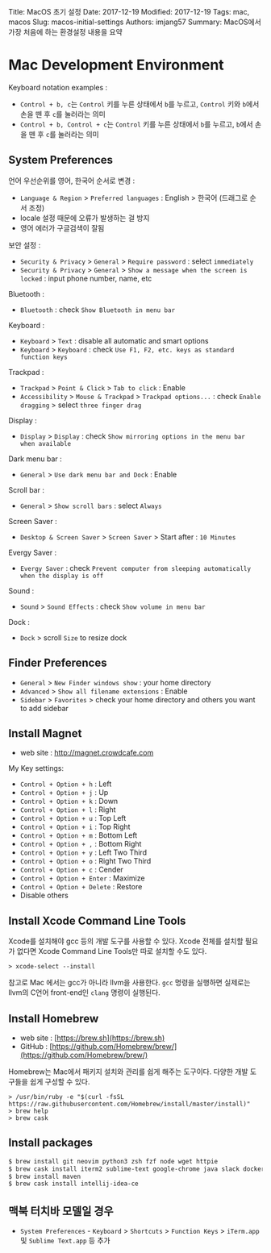Title: MacOS 초기 설정
Date: 2017-12-19
Modified: 2017-12-19
Tags: mac, macos
Slug: macos-initial-settings
Authors: imjang57
Summary: MacOS에서 가장 처음에 하는 환경설정 내용을 요약

# Mac Development Environment

Keyboard notation examples :

- `Control + b, c`는 `Control` 키를 누른 상태에서 `b`를 누르고, `Control` 키와 `b`에서 손을 뗀 후 `c`를 눌러라는 의미
- `Control + b, Control + c`는 `Control` 키를 누른 상태에서 `b`를 누르고, `b`에서 손을 뗀 후 `c`를 눌러라는 의미

## System Preferences

언어 우선순위를 영어, 한국어 순서로 변경 :

- `Language & Region` > `Preferred languages` : English > 한국어 (드래그로 순서 조정)
- locale 설정 때문에 오류가 발생하는 걸 방지
- 영어 에러가 구글검색이 잘됨

보안 설정 :

- `Security & Privacy` > `General` > `Require password` : select `immediately`
- `Security & Privacy` > `General` > `Show a message when the screen is locked` : input phone number, name, etc

Bluetooth :

- `Bluetooth` : check `Show Bluetooth in menu bar`

Keyboard :

- `Keyboard` > `Text` : disable all automatic and smart options
- `Keyboard` > `Keyboard` : check `Use F1, F2, etc. keys as standard function keys`

Trackpad :

- `Trackpad` > `Point & Click` > `Tab to click` : Enable
- `Accessibility` > `Mouse & Trackpad` > `Trackpad options...` : check `Enable dragging` > select `three finger drag`

Display :

- `Display` > `Display` : check `Show mirroring options in the menu bar when available`

Dark menu bar :

- `General` > `Use dark menu bar and Dock` : Enable

Scroll bar :

- `General` > `Show scroll bars` : select `Always`

Screen Saver :

- `Desktop & Screen Saver` > `Screen Saver` > Start after : `10 Minutes`

Evergy Saver :

- `Evergy Saver` : check `Prevent computer from sleeping automatically when the display is off`

Sound :

- `Sound` > `Sound Effects` : check `Show volume in menu bar`

Dock :

- `Dock` > scroll `Size` to resize dock

## Finder Preferences

- `General` > `New Finder windows show` : your home directory
- `Advanced` > `Show all filename extensions` : Enable
- `Sidebar` > `Favorites` > check your home directory and others you want to add sidebar

## Install Magnet

- web site : http://magnet.crowdcafe.com

My Key settings:

- `Control + Option + h` : Left
- `Control + Option + j` : Up
- `Control + Option + k` : Down
- `Control + Option + l` : Right
- `Control + Option + u` : Top Left
- `Control + Option + i` : Top Right
- `Control + Option + m` : Bottom Left
- `Control + Option + ,` : Bottom Right
- `Control + Option + y` : Left Two Third
- `Control + Option + o` : Right Two Third
- `Control + Option + c` : Cender
- `Control + Option + Enter` : Maximize
- `Control + Option + Delete` : Restore
- Disable others

## Install Xcode Command Line Tools

Xcode를 설치해야 gcc 등의 개발 도구를 사용할 수 있다. Xcode 전체를 설치할 필요가 없다면 Xcode Command Line Tools만 따로 설치할 수도 있다.

```
> xcode-select --install
```

참고로 Mac 에서는 gcc가 아니라 llvm을 사용한다. `gcc` 명령을 실행하면 실제로는 llvm의 C언어 front-end인 `clang` 명령이 실행된다.

## Install Homebrew

- web site : [https://brew.sh](https://brew.sh)
- GitHub : [https://github.com/Homebrew/brew/](https://github.com/Homebrew/brew/)

Homebrew는 Mac에서 패키지 설치와 관리를 쉽게 해주는 도구이다. 다양한 개발 도구들을 쉽게 구성할 수 있다.

```
> /usr/bin/ruby -e "$(curl -fsSL https://raw.githubusercontent.com/Homebrew/install/master/install)" 
> brew help
> brew cask
```

## Install packages

```bash
$ brew install git neovim python3 zsh fzf node wget httpie 
$ brew cask install iterm2 sublime-text google-chrome java slack docker postman iina
$ brew install maven
$ brew cask install intellij-idea-ce
```

## 맥북 터치바 모델일 경우

- `System Preferences` - `Keyboard` > `Shortcuts` > `Function Keys` > `iTerm.app` 및 `Sublime Text.app` 등 추가

